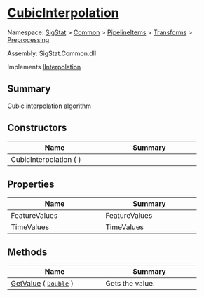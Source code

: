 # [CubicInterpolation](./CubicInterpolation.md)

Namespace: [SigStat]() > [Common](./../../../README.md) > [PipelineItems]() > [Transforms]() > [Preprocessing](./README.md)

Assembly: SigStat.Common.dll

Implements [IInterpolation](./IInterpolation.md)

## Summary
Cubic interpolation algorithm

## Constructors

| Name | Summary | 
| --- | --- | 
| CubicInterpolation (  )<div style="width: 200px">| <div style="width: 200px">| <br>


## Properties

| Name | Summary | 
| --- | --- | 
| FeatureValues<div style="width: 200px">| FeatureValues<div style="width: 200px">| <br>
| TimeValues<div style="width: 200px">| TimeValues<div style="width: 200px">| <br>


## Methods

| Name | Summary | 
| --- | --- | 
| [GetValue](./Methods/CubicInterpolation-100663727.md) ( [`Double`](https://docs.microsoft.com/en-us/dotnet/api/System.Double) )<div style="width: 200px">| Gets the value.<div style="width: 200px">| <br>


